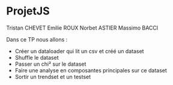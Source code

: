 # ProjetJS

Tristan CHEVET
Emilie ROUX
Norbet ASTIER
Massimo BACCI

Dans ce TP nous allons :

  - Créer un dataloader qui lit un csv et créé un dataset
  - Shuffle le dataset
  - Passer un chi² sur le dataset
  - Faire une analyse en composantes principales sur ce dataset
  - Sortir un trendset et un testset

